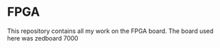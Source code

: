 # FPGA

This repository contains all my work on the FPGA board.
The board used here was zedboard 7000
